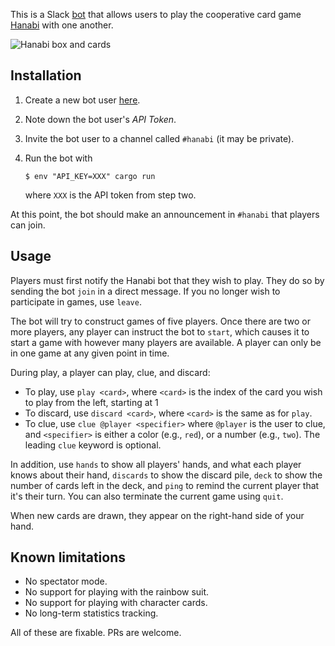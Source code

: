 This is a Slack [bot](https://api.slack.com/bot-users) that allows users
to play the cooperative card game
[Hanabi](https://en.wikipedia.org/wiki/Hanabi_(card_game)) with one
another.

![Hanabi box and cards](https://cf.geekdo-images.com/images/pic1600613_lg.jpg)

## Installation

 1. Create a new bot user [here](https://my.slack.com/services/new/bot).
 2. Note down the bot user's *API Token*.
 3. Invite the bot user to a channel called `#hanabi` (it may be
    private).
 4. Run the bot with
    
    ```console
    $ env "API_KEY=XXX" cargo run
    ```

    where `XXX` is the API token from step two.

At this point, the bot should make an announcement in `#hanabi` that
players can join.

## Usage

Players must first notify the Hanabi bot that they wish to play. They do
so by sending the bot `join` in a direct message. If you no longer wish
to participate in games, use `leave`.

The bot will try to construct games of five players. Once there are two
or more players, any player can instruct the bot to `start`, which
causes it to start a game with however many players are available.
A player can only be in one game at any given point in time.

During play, a player can play, clue, and discard:

 - To play, use `play <card>`, where `<card>` is the index of the card
   you wish to play from the left, starting at 1
 - To discard, use `discard <card>`, where `<card>` is the same as for
   `play`.
 - To clue, use `clue @player <specifier>` where `@player` is the user
   to clue, and `<specifier>` is either a color (e.g., `red`), or a
   number (e.g., `two`). The leading `clue` keyword is optional.

In addition, use `hands` to show all players' hands, and what each
player knows about their hand, `discards` to show the discard pile,
`deck` to show the number of cards left in the deck, and `ping` to
remind the current player that it's their turn. You can also terminate
the current game using `quit`.

When new cards are drawn, they appear on the right-hand side of your
hand.

## Known limitations

 - No spectator mode.
 - No support for playing with the rainbow suit.
 - No support for playing with character cards.
 - No long-term statistics tracking.

All of these are fixable. PRs are welcome.
